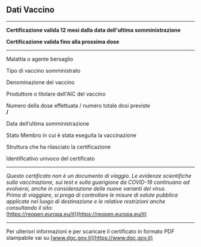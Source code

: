 ## Dati Vaccino
***
<!-- if dn==sd -->
**Certificazione valida 12 mesi dalla data dell'ultima somministrazione**
<!-- else if dn<sd -->
**Certificazione valida fino alla prossima dose**
<!-- endif -->
***

Malattia o agente bersaglio  
**<tg>**  <!-- https://github.com/eu-digital-green-certificates/ehn-dgc-schema/blob/main/valuesets/disease-agent-targeted.json -->

Tipo di vaccino somministrato  
**<vp>**  <!-- https://github.com/eu-digital-green-certificates/ehn-dgc-schema/blob/main/valuesets/vaccine-prophylaxis.json -->

Denominazione del vaccino  
**<mp>**  <!-- https://github.com/eu-digital-green-certificates/ehn-dgc-schema/blob/main/valuesets/vaccine-medicinal-product.json -->

Produttore o titolare dell'AIC del vaccino  
**<ma>**  <!-- https://github.com/eu-digital-green-certificates/ehn-dgc-schema/blob/main/valuesets/vaccine-mah-manf.json -->

Numero della dose effettuata / numero totale dosi previste  
**<dn> / <sd>**  

Data dell’ultima somministrazione  
**<dt>**  

Stato Membro in cui è stata eseguita la vaccinazione  
**<co>**  

Struttura che ha rilasciato la certificazione  
**<is>**  

Identificativo univoco del certificato  
**<ci>**  

***

*Questo certificato non è un documento di viaggio. 
Le evidenze scientifiche sulla vaccinazione, sui test e sulla guarigione da COVID-19 continuano ad evolversi, anche in considerazione delle nuove varianti del virus.*  
*Prima di viaggiare, si prega di controllare le misure di salute pubblica applicate nel luogo di destinazione e le relative restrizioni anche consultando il sito:*   
[https://reopen.europa.eu/it](https://reopen.europa.eu/it)
  
***
  
Per ulteriori informazioni e per scaricare il certificato in formato PDF stampabile vai su 
[www.dgc.gov.it](https://www.dgc.gov.it)
